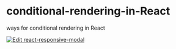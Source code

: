 # conditional-rendering-in-React

ways for conditional rendering in React

[![Edit react-responsive-modal](https://codesandbox.io/static/img/play-codesandbox.svg)](https://codesandbox.io/s/conditional-rendering-in-react-co24k)
